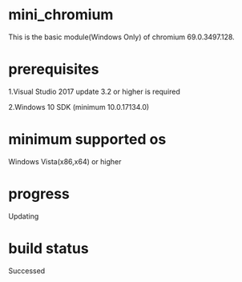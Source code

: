 # mini_chromium
This is the basic module(Windows Only) of chromium 69.0.3497.128. 

# prerequisites
1.Visual Studio 2017 update 3.2 or higher is required

2.Windows 10 SDK (minimum 10.0.17134.0)

# minimum supported os
Windows Vista(x86,x64) or higher

# progress
Updating
# build status
Successed
